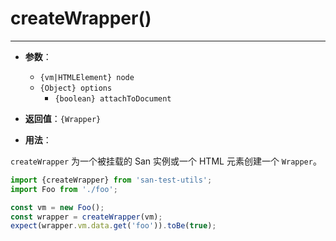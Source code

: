 # createWrapper()
---

* **参数**：

    - `{vm|HTMLElement} node`
    - `{Object} options`
        * `{boolean} attachToDocument`

* **返回值**：`{Wrapper}`

* **用法**：

`createWrapper` 为一个被挂载的 San 实例或一个 HTML 元素创建一个 `Wrapper`。

```js
import {createWrapper} from 'san-test-utils';
import Foo from './foo';

const vm = new Foo();
const wrapper = createWrapper(vm);
expect(wrapper.vm.data.get('foo')).toBe(true);
```
